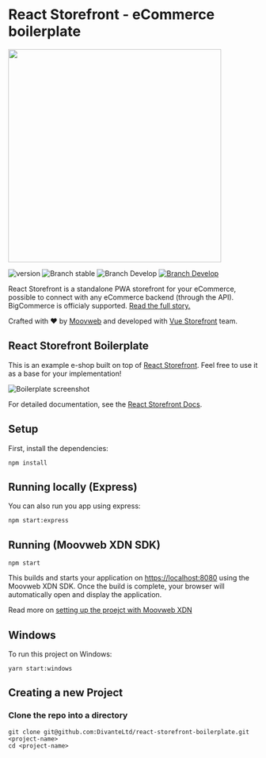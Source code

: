 # React Storefront - eCommerce boilerplate

<img src="https://divante.com/github/react-storefront/React%20Storefront%20Logo.png" width="430px" ></img>

![version](https://img.shields.io/badge/node-v8.x-blue.svg)
![Branch stable](https://img.shields.io/badge/stable%20branch-master-blue.svg)
![Branch Develop](https://img.shields.io/badge/dev%20branch-develop-blue.svg)
<a href="https://slack.reactstorefront.io">![Branch Develop](https://img.shields.io/badge/community%20chat-slack-FF1493.svg)</a>

React Storefront is a standalone PWA storefront for your eCommerce, possible to connect with any eCommerce backend (through the API). BigCommerce is officialy supported. <a href="">Read the full story.</a>

Crafted with ❤️ by <a href="https://moovweb.com">Moovweb</a> and developed with <a href="https://vuestorefront.io">Vue Storefront</a> team.

## React Storefront Boilerplate

This is an example e-shop built on top of [React Storefront](https://github.com/DivanteLtd/react-storefront). Feel free to use it as a base for your implementation!

![Boilerplate screenshot](https://divante.com/github/react-storefront/boilerplate-screenshot.png)

For detailed documentation, see the [React Storefront Docs](https://docs.reactstorefront.io).

## Setup

First, install the dependencies:

```
npm install
```

## Running locally (Express)

You can also run you app using express:

```
npm start:express
```

## Running (Moovweb XDN SDK)

```
npm start
```

This builds and starts your application on [https://localhost:8080](https://localhost:8080) using the Moovweb XDN SDK.  Once the build is complete, your browser will automatically open and display the application.

Read more on [setting up the proejct with Moovweb XDN](./MOOVWEB-SETUP.md)


## Windows

To run this project on Windows:

```
yarn start:windows
```

## Creating a new Project

### Clone the repo into a directory

```
git clone git@github.com:DivanteLtd/react-storefront-boilerplate.git <project-name>
cd <project-name>
```


